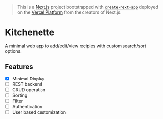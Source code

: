 > This is a [Next.js](https://nextjs.org/) project bootstrapped with [`create-next-app`](https://github.com/vercel/next.js/tree/canary/packages/create-next-app) deployed on the [Vercel Platform](https://vercel.com/import) from the creators of Next.js.

# Kitchenette

A minimal web app to add/edit/view recipies with custom search/sort options.

## Features

- [x] Minimal Display
- [ ] REST backend
- [ ] CRUD operation
- [ ] Sorting
- [ ] Filter
- [ ] Authentication
- [ ] User based customization